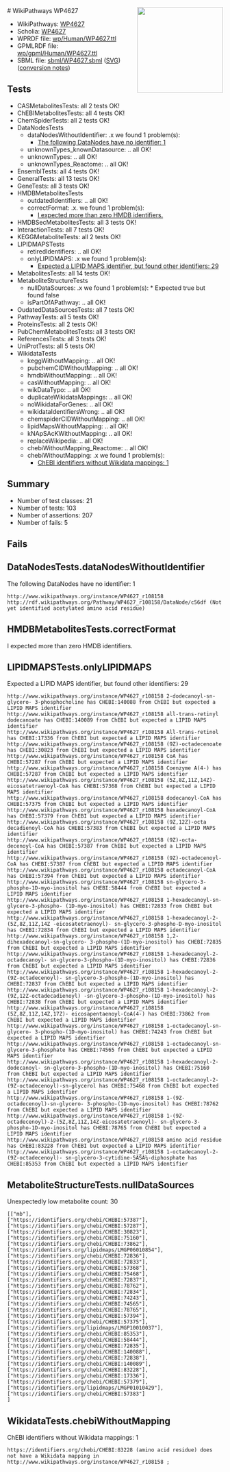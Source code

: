 <img style="float: right; width: 200px" src="../logo.png" />
# WikiPathways WP4627

* WikiPathways: [WP4627](https://identifiers.org/wikipathways:WP4627)
* Scholia: [WP4627](https://scholia.toolforge.org/wikipathways/WP4627)
* WPRDF file: [wp/Human/WP4627.ttl](../wp/Human/WP4627.ttl)
* GPMLRDF file: [wp/gpml/Human/WP4627.ttl](../wp/gpml/Human/WP4627.ttl)
* SBML file: [sbml/WP4627.sbml](../sbml/WP4627.sbml) ([SVG](../sbml/WP4627.svg)) ([conversion notes](../sbml/WP4627.txt))

## Tests
* CASMetabolitesTests: all 2 tests OK!
* ChEBIMetabolitesTests: all 4 tests OK!
* ChemSpiderTests: all 2 tests OK!
* DataNodesTests
    * dataNodesWithoutIdentifier: .x we found 1 problem(s):
        * [The following DataNodes have no identifier: 1](#d2d32fa0)
    * unknownTypes_knownDatasource: .. all OK!
    * unknownTypes: .. all OK!
    * unknownTypes_Reactome: .. all OK!
* EnsemblTests: all 4 tests OK!
* GeneralTests: all 13 tests OK!
* GeneTests: all 3 tests OK!
* HMDBMetabolitesTests
    * outdatedIdentifiers: .. all OK!
    * correctFormat: .x. we found 1 problem(s):
        * [I expected more than zero HMDB identifiers.](#ad154c1e)
* HMDBSecMetabolitesTests: all 3 tests OK!
* InteractionTests: all 7 tests OK!
* KEGGMetaboliteTests: all 2 tests OK!
* LIPIDMAPSTests
    * retiredIdentifiers: .. all OK!
    * onlyLIPIDMAPS: .x we found 1 problem(s):
        * [Expected a LIPID MAPS identifier, but found other identifiers: 29](#d0bfb6a0)
* MetabolitesTests: all 14 tests OK!
* MetaboliteStructureTests
    * nullDataSources: .x we found 1 problem(s):
            * Expected true but found false
    * isPartOfAPathway: .. all OK!
* OudatedDataSourcesTests: all 7 tests OK!
* PathwayTests: all 5 tests OK!
* ProteinsTests: all 2 tests OK!
* PubChemMetabolitesTests: all 3 tests OK!
* ReferencesTests: all 3 tests OK!
* UniProtTests: all 5 tests OK!
* WikidataTests
    * keggWithoutMapping: .. all OK!
    * pubchemCIDWithoutMapping: .. all OK!
    * hmdbWithoutMapping: .. all OK!
    * casWithoutMapping: .. all OK!
    * wikDataTypo: .. all OK!
    * duplicateWikidataMappings: .. all OK!
    * noWikidataForGenes: .. all OK!
    * wikidataIdentifiersWrong: .. all OK!
    * chemspiderCIDWithoutMapping: .. all OK!
    * lipidMapsWithoutMapping: .. all OK!
    * kNApSAcKWithoutMapping: .. all OK!
    * replaceWikipedia: .. all OK!
    * chebiWithoutMapping_Reactome: .. all OK!
    * chebiWithoutMapping: .x we found 1 problem(s):
        * [ChEBI identifiers without Wikidata mappings: 1](#a8d554cd)


## Summary

* Number of test classes: 21
* Number of tests: 103
* Number of assertions: 207
* Number of fails: 5

## Fails

<a name="d2d32fa0" />

## DataNodesTests.dataNodesWithoutIdentifier

The following DataNodes have no identifier: 1
```
http://www.wikipathways.org/instance/WP4627_r108158 http://rdf.wikipathways.org/Pathway/WP4627_r108158/DataNode/c56df (Not yet identified acetylated amino acid residue)
```

<a name="ad154c1e" />

## HMDBMetabolitesTests.correctFormat

I expected more than zero HMDB identifiers.
<a name="d0bfb6a0" />

## LIPIDMAPSTests.onlyLIPIDMAPS

Expected a LIPID MAPS identifier, but found other identifiers: 29
```
http://www.wikipathways.org/instance/WP4627_r108158 2-dodecanoyl-sn-glycero- 3-phosphocholine has CHEBI:140088 from ChEBI but expected a LIPID MAPS identifier
http://www.wikipathways.org/instance/WP4627_r108158 all-trans-retinyl dodecanoate has CHEBI:140089 from ChEBI but expected a LIPID MAPS identifier
http://www.wikipathways.org/instance/WP4627_r108158 All-trans-retinol has CHEBI:17336 from ChEBI but expected a LIPID MAPS identifier
http://www.wikipathways.org/instance/WP4627_r108158 (9Z)-octadecenoate has CHEBI:30823 from ChEBI but expected a LIPID MAPS identifier
http://www.wikipathways.org/instance/WP4627_r108158 CoA has CHEBI:57287 from ChEBI but expected a LIPID MAPS identifier
http://www.wikipathways.org/instance/WP4627_r108158 Coenzyme A(4-) has CHEBI:57287 from ChEBI but expected a LIPID MAPS identifier
http://www.wikipathways.org/instance/WP4627_r108158 (5Z,8Z,11Z,14Z)-eicosatetraenoyl-CoA has CHEBI:57368 from ChEBI but expected a LIPID MAPS identifier
http://www.wikipathways.org/instance/WP4627_r108158 dodecanoyl-CoA has CHEBI:57375 from ChEBI but expected a LIPID MAPS identifier
http://www.wikipathways.org/instance/WP4627_r108158 hexadecanoyl-CoA has CHEBI:57379 from ChEBI but expected a LIPID MAPS identifier
http://www.wikipathways.org/instance/WP4627_r108158 (9Z,12Z)-octa decadienoyl-CoA has CHEBI:57383 from ChEBI but expected a LIPID MAPS identifier
http://www.wikipathways.org/instance/WP4627_r108158 (9Z)-octa- decenoyl-CoA has CHEBI:57387 from ChEBI but expected a LIPID MAPS identifier
http://www.wikipathways.org/instance/WP4627_r108158 (9Z)-octadecenoyl-CoA has CHEBI:57387 from ChEBI but expected a LIPID MAPS identifier
http://www.wikipathways.org/instance/WP4627_r108158 octadecanoyl-CoA has CHEBI:57394 from ChEBI but expected a LIPID MAPS identifier
http://www.wikipathways.org/instance/WP4627_r108158 sn-glycero-3-phospho-1D-myo-inositol has CHEBI:58444 from ChEBI but expected a LIPID MAPS identifier
http://www.wikipathways.org/instance/WP4627_r108158 1-hexadecanoyl-sn-glycero-3-phospho- (1D-myo-inositol) has CHEBI:72833 from ChEBI but expected a LIPID MAPS identifier
http://www.wikipathways.org/instance/WP4627_r108158 1-hexadecanoyl-2-(5Z,8Z,11Z,14Z -eicosatetraenoyl)- sn-glycero-3-phospho-D-myo-inositol has CHEBI:72834 from ChEBI but expected a LIPID MAPS identifier
http://www.wikipathways.org/instance/WP4627_r108158 1,2-dihexadecanoyl-sn-glycero- 3-phospho-(1D-myo-inositol) has CHEBI:72835 from ChEBI but expected a LIPID MAPS identifier
http://www.wikipathways.org/instance/WP4627_r108158 1-hexadecanoyl-2-octadecanoyl- sn-glycero-3-phospho-(1D-myo-inositol) has CHEBI:72836 from ChEBI but expected a LIPID MAPS identifier
http://www.wikipathways.org/instance/WP4627_r108158 1-hexadecanoyl-2-(9Z-octadecenoyl)- sn-glycero-3-phospho-(1D-myo-inositol) has CHEBI:72837 from ChEBI but expected a LIPID MAPS identifier
http://www.wikipathways.org/instance/WP4627_r108158 1-hexadecanoyl-2-(9Z,12Z-octadecadienoyl) -sn-glycero-3-phospho-(1D-myo-inositol) has CHEBI:72838 from ChEBI but expected a LIPID MAPS identifier
http://www.wikipathways.org/instance/WP4627_r108158 (5Z,8Z,11Z,14Z,17Z)- eicosapentaenoyl-CoA(4-) has CHEBI:73862 from ChEBI but expected a LIPID MAPS identifier
http://www.wikipathways.org/instance/WP4627_r108158 1-octadecanoyl-sn-glycero- 3-phospho-(1D-myo-inositol) has CHEBI:74243 from ChEBI but expected a LIPID MAPS identifier
http://www.wikipathways.org/instance/WP4627_r108158 1-octadecanoyl-sn- glycero-3-phosphate has CHEBI:74565 from ChEBI but expected a LIPID MAPS identifier
http://www.wikipathways.org/instance/WP4627_r108158 1-hexadecanoyl-2-dodecanoyl- sn-glycero-3-phospho-(1D-myo-inositol) has CHEBI:75160 from ChEBI but expected a LIPID MAPS identifier
http://www.wikipathways.org/instance/WP4627_r108158 1-octadecanoyl-2- (9Z-octadecenoyl)-sn-glycerol has CHEBI:75468 from ChEBI but expected a LIPID MAPS identifier
http://www.wikipathways.org/instance/WP4627_r108158 1-(9Z-octadecenoyl)-sn-glycero- 3-phospho-(1D-myo-inositol) has CHEBI:78762 from ChEBI but expected a LIPID MAPS identifier
http://www.wikipathways.org/instance/WP4627_r108158 1-(9Z-octadecenoyl)-2-(5Z,8Z,11Z,14Z-eicosatetraenoyl)- sn-glycero-3-phospho-1D-myo-inositol has CHEBI:78765 from ChEBI but expected a LIPID MAPS identifier
http://www.wikipathways.org/instance/WP4627_r108158 amino acid residue has CHEBI:83228 from ChEBI but expected a LIPID MAPS identifier
http://www.wikipathways.org/instance/WP4627_r108158 1-octadecanoyl-2-(9Z-octadecenoyl)- sn-glycero-3-cytidine-5ÃŠÂ¼-diphosphate has CHEBI:85353 from ChEBI but expected a LIPID MAPS identifier
```

<a name="919041c7" />

## MetaboliteStructureTests.nullDataSources

Unexpectedly low metabolite count: 30
```
[["mb"],
["https://identifiers.org/chebi/CHEBI:57387"],
["https://identifiers.org/chebi/CHEBI:57287"],
["https://identifiers.org/chebi/CHEBI:30823"],
["https://identifiers.org/chebi/CHEBI:75160"],
["https://identifiers.org/chebi/CHEBI:73862"],
["https://identifiers.org/lipidmaps/LMGP06010854"],
["https://identifiers.org/chebi/CHEBI:72836"],
["https://identifiers.org/chebi/CHEBI:72833"],
["https://identifiers.org/chebi/CHEBI:57368"],
["https://identifiers.org/chebi/CHEBI:75468"],
["https://identifiers.org/chebi/CHEBI:72837"],
["https://identifiers.org/chebi/CHEBI:78762"],
["https://identifiers.org/chebi/CHEBI:72834"],
["https://identifiers.org/chebi/CHEBI:74243"],
["https://identifiers.org/chebi/CHEBI:74565"],
["https://identifiers.org/chebi/CHEBI:78765"],
["https://identifiers.org/chebi/CHEBI:57394"],
["https://identifiers.org/chebi/CHEBI:57375"],
["https://identifiers.org/lipidmaps/LMGP10010037"],
["https://identifiers.org/chebi/CHEBI:85353"],
["https://identifiers.org/chebi/CHEBI:58444"],
["https://identifiers.org/chebi/CHEBI:72835"],
["https://identifiers.org/chebi/CHEBI:140088"],
["https://identifiers.org/chebi/CHEBI:72838"],
["https://identifiers.org/chebi/CHEBI:140089"],
["https://identifiers.org/chebi/CHEBI:83228"],
["https://identifiers.org/chebi/CHEBI:17336"],
["https://identifiers.org/chebi/CHEBI:57379"],
["https://identifiers.org/lipidmaps/LMGP01010429"],
["https://identifiers.org/chebi/CHEBI:57383"]
]
```

<a name="a8d554cd" />

## WikidataTests.chebiWithoutMapping

ChEBI identifiers without Wikidata mappings: 1
```
https://identifiers.org/chebi/CHEBI:83228 (amino acid residue) does not have a Wikidata mapping in http://www.wikipathways.org/instance/WP4627_r108158 ; 
```


